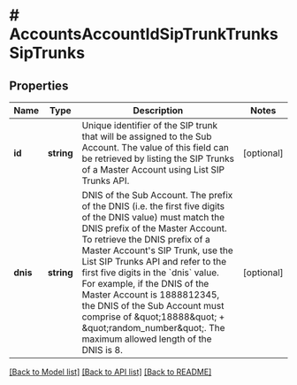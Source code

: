 # # AccountsAccountIdSipTrunkTrunksSipTrunks

## Properties

Name | Type | Description | Notes
------------ | ------------- | ------------- | -------------
**id** | **string** | Unique identifier of the SIP trunk that will be assigned to the Sub Account. The value of this field can be retrieved by listing the SIP Trunks of a Master Account using List SIP Trunks API. | [optional] 
**dnis** | **string** | DNIS of the Sub Account. The prefix of the DNIS (i.e. the first five digits of the DNIS value) must match the DNIS prefix of the Master Account. To retrieve the DNIS prefix of a Master Account&#39;s SIP Trunk, use the List SIP Trunks API and refer to the first five digits in the &#x60;dnis&#x60; value.   For example, if the DNIS of the Master Account is 1888812345, the DNIS of the Sub Account must comprise of \&quot;18888\&quot; + \&quot;random_number\&quot;. The maximum allowed length of the DNIS is 8. | [optional] 

[[Back to Model list]](../../README.md#documentation-for-models) [[Back to API list]](../../README.md#documentation-for-api-endpoints) [[Back to README]](../../README.md)


